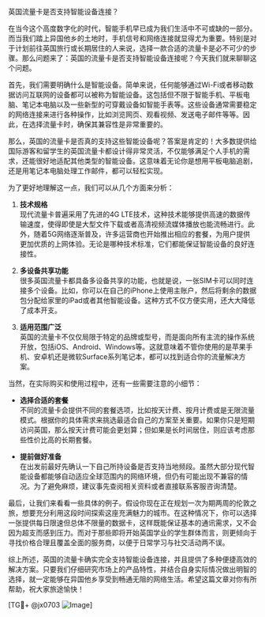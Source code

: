 英国流量卡是否支持智能设备连接？

在当今这个高度数字化的时代，智能手机早已成为我们生活中不可或缺的一部分。而当我们踏上异国他乡的土地时，手机信号和网络连接就显得尤为重要。特别是对于计划前往英国旅行或长期居住的人来说，选择一款合适的流量卡是必不可少的步骤。那么问题来了：英国的流量卡是否支持智能设备连接呢？今天我们就来聊聊这个问题。

首先，我们需要明确什么是智能设备。简单来说，任何能够通过Wi-Fi或者移动数据访问互联网的设备都可以被称为智能设备。这包括但不限于智能手机、平板电脑、笔记本电脑以及一些新型的可穿戴设备如智能手表等。这些设备通常需要稳定的网络连接来进行各种操作，比如浏览网页、观看视频、发送电子邮件等等。因此，在选择流量卡时，确保其兼容性是非常重要的。

那么，英国的流量卡是否真的支持这些智能设备呢？答案是肯定的！大多数提供给国际游客和留学生的英国流量卡都设计得非常灵活，不仅能够满足个人手机的需求，还能很好地适配其他类型的智能设备。这意味着无论你是想用平板电脑追剧，还是用笔记本电脑处理工作邮件，都可以轻松实现。

为了更好地理解这一点，我们可以从几个方面来分析：

1. **技术规格**  
   现代流量卡普遍采用了先进的4G LTE技术，这种技术能够提供高速的数据传输速度，使得即使是大型文件下载或者高清视频流媒体播放也能流畅进行。此外，随着5G网络逐渐普及，许多运营商也开始推出相应的套餐，为用户提供更加优质的上网体验。无论是哪种技术标准，它们都能保证智能设备的良好连接性。

2. **多设备共享功能**  
   很多英国流量卡都具备多设备共享的功能，也就是说，一张SIM卡可以同时连接多个设备。比如，你可以在自己的iPhone上使用主账户，然后将剩余的数据包分配给家里的iPad或者其他智能设备。这种方式不仅方便实用，还大大降低了成本开支。

3. **适用范围广泛**  
   英国的流量卡不仅仅局限于特定的品牌或型号，而是面向所有主流的操作系统开放，包括iOS、Android、Windows等。这就意味着不管你使用的是苹果手机、安卓机还是微软Surface系列笔记本，都可以找到适合你的流量解决方案。

当然，在实际购买和使用过程中，还有一些需要注意的小细节：

- **选择合适的套餐**  
  不同的流量卡会提供不同的套餐选项，比如按天计费、按月计费或是无限流量模式。根据你的具体需求来挑选最适合自己的方案至关重要。如果你只是短期访问英国，那么按天计费可能会更划算；但如果是长时间居住，则应该考虑那些性价比高的长期套餐。

- **提前做好准备**  
  在出发前最好先确认一下自己所持设备是否支持当地频段。虽然大部分现代智能设备都能够自动适应全球范围内的网络环境，但仍有可能出现不兼容的情况。为了避免麻烦，建议事先查阅相关资料或者直接联系客服咨询清楚。

最后，让我们来看看一些具体的例子。假设你现在正在规划一次为期两周的伦敦之旅，想要充分利用这段时间探索这座充满魅力的城市。在这种情况下，你可以选择一张提供每日限速但总体不限量的数据卡，这样既能保证基本的通讯需求，又不会因为超支而感到压力。而对于那些即将开始英国学业的学生群体而言，则更倾向于寻找价格合理且覆盖全面的服务商，以便于日常学习与社交活动两不误。

综上所述，英国的流量卡确实完全支持智能设备连接，并且提供了多种便捷高效的解决方案。只要我们仔细研究市场上的产品特性，并结合自身实际情况做出明智的选择，就一定能够在异国他乡享受到畅通无阻的网络生活。希望这篇文章对你有所帮助，祝大家旅途愉快！

[TG💪+ @jx0703 ![Image](https://github.com/user-attachments/assets/dbca1d08-cadb-493c-b0ec-ad6f7a83f270)]